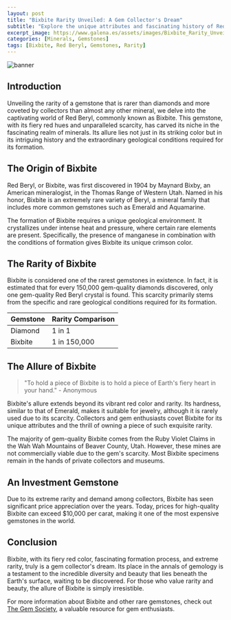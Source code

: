 ```yaml
---
layout: post
title: "Bixbite Rarity Unveiled: A Gem Collector's Dream"
subtitle: "Explore the unique attributes and fascinating history of Red Beryl, also known as Bixbite, one of the world's rarest gemstones."
excerpt_image: https://www.galena.es/assets/images/Bixbite_Rarity_Unveiled.png
categories: [Minerals, Gemstones]
tags: [Bixbite, Red Beryl, Gemstones, Rarity]
---
```


![banner](https://www.galena.es/assets/images/Bixbite_Rarity_Unveiled.png "Image showcasing the rare and striking beauty of Bixbite, also known as Red Beryl, highlighting its vibrant red color and its status as one of the world's rarest gemstones, highly sought after by collectors.")

## Introduction

Unveiling the rarity of a gemstone that is rarer than diamonds and more coveted by collectors than almost any other mineral, we delve into the captivating world of Red Beryl, commonly known as Bixbite. This gemstone, with its fiery red hues and unparalleled scarcity, has carved its niche in the fascinating realm of minerals. Its allure lies not just in its striking color but in its intriguing history and the extraordinary geological conditions required for its formation.

## The Origin of Bixbite

Red Beryl, or Bixbite, was first discovered in 1904 by Maynard Bixby, an American mineralogist, in the Thomas Range of Western Utah. Named in his honor, Bixbite is an extremely rare variety of Beryl, a mineral family that includes more common gemstones such as Emerald and Aquamarine.

The formation of Bixbite requires a unique geological environment. It crystallizes under intense heat and pressure, where certain rare elements are present. Specifically, the presence of manganese in combination with the conditions of formation gives Bixbite its unique crimson color.

## The Rarity of Bixbite

Bixbite is considered one of the rarest gemstones in existence. In fact, it is estimated that for every 150,000 gem-quality diamonds discovered, only one gem-quality Red Beryl crystal is found. This scarcity primarily stems from the specific and rare geological conditions required for its formation.

| Gemstone | Rarity Comparison |
| --- | --- |
| Diamond | 1 in 1 |
| Bixbite | 1 in 150,000 |

## The Allure of Bixbite

>"To hold a piece of Bixbite is to hold a piece of Earth's fiery heart in your hand." - Anonymous

Bixbite's allure extends beyond its vibrant red color and rarity. Its hardness, similar to that of Emerald, makes it suitable for jewelry, although it is rarely used due to its scarcity. Collectors and gem enthusiasts covet Bixbite for its unique attributes and the thrill of owning a piece of such exquisite rarity.

The majority of gem-quality Bixbite comes from the Ruby Violet Claims in the Wah Wah Mountains of Beaver County, Utah. However, these mines are not commercially viable due to the gem's scarcity. Most Bixbite specimens remain in the hands of private collectors and museums.

## An Investment Gemstone

Due to its extreme rarity and demand among collectors, Bixbite has seen significant price appreciation over the years. Today, prices for high-quality Bixbite can exceed $10,000 per carat, making it one of the most expensive gemstones in the world.

## Conclusion

Bixbite, with its fiery red color, fascinating formation process, and extreme rarity, truly is a gem collector's dream. Its place in the annals of gemology is a testament to the incredible diversity and beauty that lies beneath the Earth's surface, waiting to be discovered. For those who value rarity and beauty, the allure of Bixbite is simply irresistible.

For more information about Bixbite and other rare gemstones, check out [The Gem Society](https://www.gemsociety.org/article/red-beryl-jewelry-and-gemstone-information/), a valuable resource for gem enthusiasts.